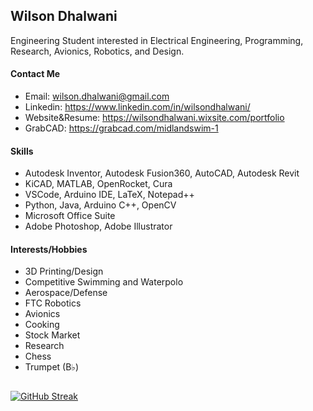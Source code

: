 ## Wilson Dhalwani

Engineering Student interested in Electrical Engineering, Programming, Research, Avionics, Robotics, and Design. 

#### Contact Me
- Email: wilson.dhalwani@gmail.com
- Linkedin: https://www.linkedin.com/in/wilsondhalwani/
- Website&Resume: https://wilsondhalwani.wixsite.com/portfolio
- GrabCAD: https://grabcad.com/midlandswim-1 



#### Skills
- Autodesk Inventor, Autodesk Fusion360, AutoCAD, Autodesk Revit 
- KiCAD, MATLAB, OpenRocket, Cura
- VSCode, Arduino IDE, LaTeX, Notepad++
- Python, Java, Arduino C++, OpenCV
- Microsoft Office Suite
- Adobe Photoshop, Adobe Illustrator 

#### Interests/Hobbies
- 3D Printing/Design 
- Competitive Swimming and Waterpolo
- Aerospace/Defense
- FTC Robotics
- Avionics
- Cooking 
- Stock Market 
- Research 
- Chess 
- Trumpet (B♭)
##

[![GitHub Streak](https://streak-stats.demolab.com?user=Midlandswim&theme=hacker&border_radius=3&date_format=M%20j%5B%2C%20Y%5D&card_width=275&background=45%2C465D4A00%2C000000&stroke=2FFF3AB9&border=8CEB94&hide_current_streak=true&hide_longest_streak=true)](https://git.io/streak-stats)

<!---
Midlandswim/Midlandswim is a ✨ special ✨ repository because its `README.md` (this file) appears on your GitHub profile.
You can click the Preview link to take a look at your changes.
--->
